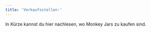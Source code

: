```yaml
---
title: 'Verkaufsstellen:'
---
```



In K&uuml;rze kannst du hier nachlesen, wo Monkey Jars zu kaufen sind.